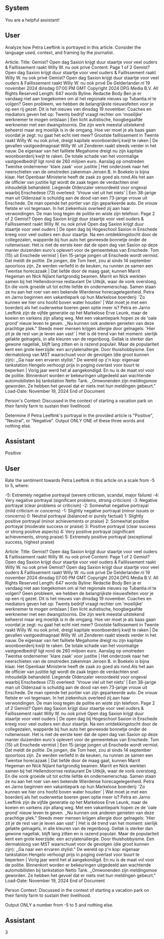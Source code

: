 ## System

You are a helpful assistant!

## User


Analyze how Petra Leeftink is portrayed in this article. Consider the language used, context, and framing by the journalist.

Article:
Title: Gemist? Open dag Saxion krijgt duur staartje voor veel ouders & Faillissement raakt Willy W. nu ook privé
Content: Page 1 of 2
Gemist? Open dag Saxion krijgt duur staartje voor veel ouders & Faillissement raakt Willy W. nu ook privé
Gemist? Open dag Saxion krijgt duur staartje voor veel ouders & 
Faillissement raakt Willy W. nu ook privé
De Gelderlander.nl
19 november 2024 dinsdag 07:00 PM GMT
Copyright 2024 DPG Media B.V. All Rights Reserved
Length: 647 words
Byline: Redactie
Body
Ben je er vandaag niet aan toegekomen om al het regionale nieuws op Tubantia.nl te volgen? Geen probleem, we 
hebben de belangrijkste nieuwsfeiten voor je op een rij gezet. Dit is het nieuws van dinsdag 19 november.
Coaches en mediators geven het op: Twents bedrijf vraagt rechter om 'moeilijke' werknemer te mogen ontslaan | 
Een licht autistische, hoogbegaafde werknemer met een dwangstoornis. Die zijn werk meestal uitstekend beheerst 
maar erg moeilijk is in de omgang. Hoe ver moet je als baas gaan voordat je zegt: nu gaat het echt niet meer?
Grootste faillissement in Twente raakt Willy W. nu ook privé, dreigt kapitale woonboerderij kwijt te raken | De 
gevallen vastgoedmagnaat Willy W. uit Zenderen raakt steeds verder in het nauw. De eigenaar van het failliete 
Megahome dreigt nu zijn kapitale woonboerderij kwijt te raken. De totale schade van het voormalige vastgoedbedrijf 
ligt rond de 260 miljoen euro.
Aanslag op omstreden Twentse ondernemer 'klare zaak' voor justitie | Het onderzoek naar het neerschieten van de 
omstreden zakenman Jeroen B. in Boekelo is bijna klaar. Het Openbaar Ministerie heeft de zaak zo goed als 
rond.Als het aan de officier van justitie ligt wordt de zaak tegen de verdachten snel inhoudelijk behandeld.
Liegende Oldenzaler veroordeeld voor ongeval waarbij Enschedese (73) overleed: 'Vrouw viel uit het niets' | Een 
38-jarige man uit Oldenzaal is schuldig aan de dood van een 73-jarige vrouw uit Enschede. De man opende het 
portier van zijn geparkeerde auto. De vrouw fietste er vol tegenaan. In het ziekenhuis overleed zij aan haar 
verwondingen. De man loog tegen de politie en wiste zijn telefoon.
Page 2 of 2
Gemist? Open dag Saxion krijgt duur staartje voor veel ouders & Faillissement raakt Willy W. nu ook privé
Open dag Saxion krijgt duur staartje voor veel ouders | De open dag bij Hogeschool Saxion in Enschede kreeg voor 
veel ouders een duur staartje. Na een ontdekkingstocht door de collegezalen, wapperde bij hun auto het gevreesde 
bonnetje onder de ruitenwisser. Het is niet de eerste keer dat de open dag van Saxion op deze manier duizenden 
euro's oplevert voor de gemeentekas van Enschede.
Tom (15) uit Enschede vermist | Een 15-jarige jongen uit Enschede wordt vermist. Dat meldt de politie. De jongen, 
die Tom heet, zou al sinds 14 september spoorloos zijn.
Ze werden verliefd in de keuken, nu runnen ze samen een Twentse horecazaak | Dat liefde door de maag gaat, 
kunnen Marrit Hegeman en Nick Nijlant hartgrondig beamen. Marrit en Nick werkten samen bij het Hellendoornse 
restaurant De Uitkijk, waar de vonk oversloeg. En die vonk groeide uit tot echte liefde én ondernemerschap. Samen 
staan ze nu aan het roer van een bekende Wierdense horecagelegenheid.
Petra en Jarno beginnen een vakantiepark op hun Markelose boerderij: 'Zo kunnen we hier ons hoofd boven water 
houden' | Wat moet je met een boerderij als het ouderwetse boeren geen optie meer is? Petra en Jarno Leeftink 
zijn de vijfde generatie op het Markelose Erve Leunk, maar de koeien en varkens zijn allang weg. Met een 
vakantiepark hopen ze de 'oale grond' nieuw leven te geven. ,,Nu kunnen ook anderen genieten van deze prachtige 
plek."
Steeds meer mensen krijgen allergie door gelnagels: 'Hier zit je de rest van je leven aan vast' | Het is dé trend van 
het moment: sierlijk gelakte gelnagels, in alle kleuren van de regenboog. Gellak is sterker dan gewone nagellak, 
blijft lang zitten en is razend populair. Maar de populariteit kent een grote keerzijde: een acrylatenallergie. Door 
thuishobbyisme. Een dermatoloog van MST waarschuwt voor de gevolgen (die groot kunnen zijn): ,,Ga naar een 
ervaren stylist."
De wereld op z'n kop: eigenaar tankstation Hengelo verhoogt prijs in poging overlast voor buurt te beperken | Vorig 
jaar werd het al aangekondigd. En nu is de maat vol voor de politie. Binnenkort worden er bekeuringen uitgedeeld 
aan wachtende automobilisten bij tankstation Netto Tank. ,,Omwonenden zijn meldingsmoe geworden. Ze hebben 
het gevoel dat er niets met hun meldingen gebeurt."
Load-Date: November 19, 2024
End of Document

Person's Context: Discussed in the context of starting a vacation park on their family farm to sustain their livelihood.

Determine if Petra Leeftink's portrayal in the provided article is "Positive", "Neutral", or "Negative".
Output ONLY ONE of these three words and nothing else.


## Assistant

Positive

## User


Rate the sentiment towards Petra Leeftink in this article on a scale from -5 to 5, where:

-5: Extremely negative portrayal (severe criticism, scandal, major failure)
-4: Very negative portrayal (significant problems, strong criticism)
-3: Negative portrayal (clear problems or criticism)
-2: Somewhat negative portrayal (mild criticism or concerns)
-1: Slightly negative portrayal (minor issues or concerns)
0: Neutral portrayal (balanced or purely factual)
1: Slightly positive portrayal (minor achievements or praise)
2: Somewhat positive portrayal (moderate success or praise)
3: Positive portrayal (clear success or strong positive aspects)
4: Very positive portrayal (significant achievements, strong praise)
5: Extremely positive portrayal (exceptional success, highest praise)

Article:
Title: Gemist? Open dag Saxion krijgt duur staartje voor veel ouders & Faillissement raakt Willy W. nu ook privé
Content: Page 1 of 2
Gemist? Open dag Saxion krijgt duur staartje voor veel ouders & Faillissement raakt Willy W. nu ook privé
Gemist? Open dag Saxion krijgt duur staartje voor veel ouders & 
Faillissement raakt Willy W. nu ook privé
De Gelderlander.nl
19 november 2024 dinsdag 07:00 PM GMT
Copyright 2024 DPG Media B.V. All Rights Reserved
Length: 647 words
Byline: Redactie
Body
Ben je er vandaag niet aan toegekomen om al het regionale nieuws op Tubantia.nl te volgen? Geen probleem, we 
hebben de belangrijkste nieuwsfeiten voor je op een rij gezet. Dit is het nieuws van dinsdag 19 november.
Coaches en mediators geven het op: Twents bedrijf vraagt rechter om 'moeilijke' werknemer te mogen ontslaan | 
Een licht autistische, hoogbegaafde werknemer met een dwangstoornis. Die zijn werk meestal uitstekend beheerst 
maar erg moeilijk is in de omgang. Hoe ver moet je als baas gaan voordat je zegt: nu gaat het echt niet meer?
Grootste faillissement in Twente raakt Willy W. nu ook privé, dreigt kapitale woonboerderij kwijt te raken | De 
gevallen vastgoedmagnaat Willy W. uit Zenderen raakt steeds verder in het nauw. De eigenaar van het failliete 
Megahome dreigt nu zijn kapitale woonboerderij kwijt te raken. De totale schade van het voormalige vastgoedbedrijf 
ligt rond de 260 miljoen euro.
Aanslag op omstreden Twentse ondernemer 'klare zaak' voor justitie | Het onderzoek naar het neerschieten van de 
omstreden zakenman Jeroen B. in Boekelo is bijna klaar. Het Openbaar Ministerie heeft de zaak zo goed als 
rond.Als het aan de officier van justitie ligt wordt de zaak tegen de verdachten snel inhoudelijk behandeld.
Liegende Oldenzaler veroordeeld voor ongeval waarbij Enschedese (73) overleed: 'Vrouw viel uit het niets' | Een 
38-jarige man uit Oldenzaal is schuldig aan de dood van een 73-jarige vrouw uit Enschede. De man opende het 
portier van zijn geparkeerde auto. De vrouw fietste er vol tegenaan. In het ziekenhuis overleed zij aan haar 
verwondingen. De man loog tegen de politie en wiste zijn telefoon.
Page 2 of 2
Gemist? Open dag Saxion krijgt duur staartje voor veel ouders & Faillissement raakt Willy W. nu ook privé
Open dag Saxion krijgt duur staartje voor veel ouders | De open dag bij Hogeschool Saxion in Enschede kreeg voor 
veel ouders een duur staartje. Na een ontdekkingstocht door de collegezalen, wapperde bij hun auto het gevreesde 
bonnetje onder de ruitenwisser. Het is niet de eerste keer dat de open dag van Saxion op deze manier duizenden 
euro's oplevert voor de gemeentekas van Enschede.
Tom (15) uit Enschede vermist | Een 15-jarige jongen uit Enschede wordt vermist. Dat meldt de politie. De jongen, 
die Tom heet, zou al sinds 14 september spoorloos zijn.
Ze werden verliefd in de keuken, nu runnen ze samen een Twentse horecazaak | Dat liefde door de maag gaat, 
kunnen Marrit Hegeman en Nick Nijlant hartgrondig beamen. Marrit en Nick werkten samen bij het Hellendoornse 
restaurant De Uitkijk, waar de vonk oversloeg. En die vonk groeide uit tot echte liefde én ondernemerschap. Samen 
staan ze nu aan het roer van een bekende Wierdense horecagelegenheid.
Petra en Jarno beginnen een vakantiepark op hun Markelose boerderij: 'Zo kunnen we hier ons hoofd boven water 
houden' | Wat moet je met een boerderij als het ouderwetse boeren geen optie meer is? Petra en Jarno Leeftink 
zijn de vijfde generatie op het Markelose Erve Leunk, maar de koeien en varkens zijn allang weg. Met een 
vakantiepark hopen ze de 'oale grond' nieuw leven te geven. ,,Nu kunnen ook anderen genieten van deze prachtige 
plek."
Steeds meer mensen krijgen allergie door gelnagels: 'Hier zit je de rest van je leven aan vast' | Het is dé trend van 
het moment: sierlijk gelakte gelnagels, in alle kleuren van de regenboog. Gellak is sterker dan gewone nagellak, 
blijft lang zitten en is razend populair. Maar de populariteit kent een grote keerzijde: een acrylatenallergie. Door 
thuishobbyisme. Een dermatoloog van MST waarschuwt voor de gevolgen (die groot kunnen zijn): ,,Ga naar een 
ervaren stylist."
De wereld op z'n kop: eigenaar tankstation Hengelo verhoogt prijs in poging overlast voor buurt te beperken | Vorig 
jaar werd het al aangekondigd. En nu is de maat vol voor de politie. Binnenkort worden er bekeuringen uitgedeeld 
aan wachtende automobilisten bij tankstation Netto Tank. ,,Omwonenden zijn meldingsmoe geworden. Ze hebben 
het gevoel dat er niets met hun meldingen gebeurt."
Load-Date: November 19, 2024
End of Document

Person Context: Discussed in the context of starting a vacation park on their family farm to sustain their livelihood.

Output ONLY a number from -5 to 5 and nothing else.


## Assistant

3

